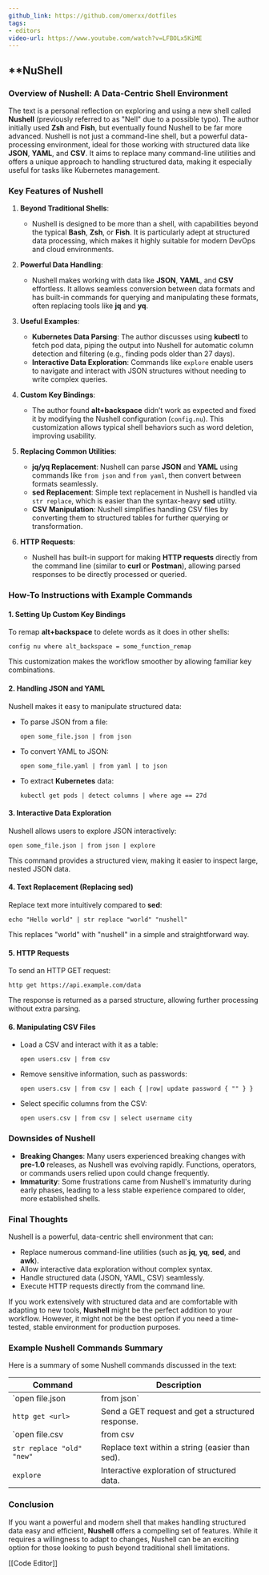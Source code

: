 ```yaml
---
github_link: https://github.com/omerxx/dotfiles
tags:
- editors
video-url: https://www.youtube.com/watch?v=LFBOLx5KiME
---
```

## **NuShell

### Overview of Nushell: A Data-Centric Shell Environment

The text is a personal reflection on exploring and using a new shell called **Nushell** (previously referred to as "Nell" due to a possible typo). The author initially used **Zsh** and **Fish**, but eventually found Nushell to be far more advanced. Nushell is not just a command-line shell, but a powerful data-processing environment, ideal for those working with structured data like **JSON**, **YAML**, and **CSV**. It aims to replace many command-line utilities and offers a unique approach to handling structured data, making it especially useful for tasks like Kubernetes management.

### Key Features of Nushell

1. **Beyond Traditional Shells**:
   - Nushell is designed to be more than a shell, with capabilities beyond the typical **Bash**, **Zsh**, or **Fish**. It is particularly adept at structured data processing, which makes it highly suitable for modern DevOps and cloud environments.

2. **Powerful Data Handling**:
   - Nushell makes working with data like **JSON**, **YAML**, and **CSV** effortless. It allows seamless conversion between data formats and has built-in commands for querying and manipulating these formats, often replacing tools like **jq** and **yq**.

3. **Useful Examples**:
   - **Kubernetes Data Parsing**: The author discusses using **kubectl** to fetch pod data, piping the output into Nushell for automatic column detection and filtering (e.g., finding pods older than 27 days).
   - **Interactive Data Exploration**: Commands like `explore` enable users to navigate and interact with JSON structures without needing to write complex queries.

4. **Custom Key Bindings**:
   - The author found **alt+backspace** didn’t work as expected and fixed it by modifying the Nushell configuration (`config.nu`). This customization allows typical shell behaviors such as word deletion, improving usability.

5. **Replacing Common Utilities**:
   - **jq/yq Replacement**: Nushell can parse **JSON** and **YAML** using commands like `from json` and `from yaml`, then convert between formats seamlessly.
   - **sed Replacement**: Simple text replacement in Nushell is handled via `str replace`, which is easier than the syntax-heavy **sed** utility.
   - **CSV Manipulation**: Nushell simplifies handling CSV files by converting them to structured tables for further querying or transformation.

6. **HTTP Requests**:
   - Nushell has built-in support for making **HTTP requests** directly from the command line (similar to **curl** or **Postman**), allowing parsed responses to be directly processed or queried.

### How-To Instructions with Example Commands

#### 1. Setting Up Custom Key Bindings

To remap **alt+backspace** to delete words as it does in other shells:

```shell
config nu where alt_backspace = some_function_remap
```

This customization makes the workflow smoother by allowing familiar key combinations.

#### 2. Handling JSON and YAML

Nushell makes it easy to manipulate structured data:

- To parse JSON from a file:
  ```shell
  open some_file.json | from json
  ```
- To convert YAML to JSON:
  ```shell
  open some_file.yaml | from yaml | to json
  ```
- To extract **Kubernetes** data:
  ```shell
  kubectl get pods | detect columns | where age == 27d
  ```

#### 3. Interactive Data Exploration

Nushell allows users to explore JSON interactively:

```shell
open some_file.json | from json | explore
```

This command provides a structured view, making it easier to inspect large, nested JSON data.

#### 4. Text Replacement (Replacing **sed**)

Replace text more intuitively compared to **sed**:

```shell
echo "Hello world" | str replace "world" "nushell"
```

This replaces "world" with "nushell" in a simple and straightforward way.

#### 5. HTTP Requests

To send an HTTP GET request:

```shell
http get https://api.example.com/data
```

The response is returned as a parsed structure, allowing further processing without extra parsing.

#### 6. Manipulating CSV Files

- Load a CSV and interact with it as a table:
  ```shell
  open users.csv | from csv
  ```
- Remove sensitive information, such as passwords:
  ```shell
  open users.csv | from csv | each { |row| update password { "" } }
  ```
- Select specific columns from the CSV:
  ```shell
  open users.csv | from csv | select username city
  ```

### Downsides of Nushell

- **Breaking Changes**: Many users experienced breaking changes with **pre-1.0** releases, as Nushell was evolving rapidly. Functions, operators, or commands users relied upon could change frequently.
- **Immaturity**: Some frustrations came from Nushell's immaturity during early phases, leading to a less stable experience compared to older, more established shells.

### Final Thoughts

Nushell is a powerful, data-centric shell environment that can:

- Replace numerous command-line utilities (such as **jq**, **yq**, **sed**, and **awk**).
- Allow interactive data exploration without complex syntax.
- Handle structured data (JSON, YAML, CSV) seamlessly.
- Execute HTTP requests directly from the command line.

If you work extensively with structured data and are comfortable with adapting to new tools, **Nushell** might be the perfect addition to your workflow. However, it might not be the best option if you need a time-tested, stable environment for production purposes.

### Example Nushell Commands Summary

Here is a summary of some Nushell commands discussed in the text:

| Command                                 | Description                                        |
|-----------------------------------------|----------------------------------------------------|
| `open file.json | from json`            | Read JSON from a file and parse it.                |
| `http get <url>`                        | Send a GET request and get a structured response.  |
| `open file.csv | from csv | select col` | Select specific columns from a CSV file.           |
| `str replace "old" "new"`               | Replace text within a string (easier than sed).    |
| `explore`                               | Interactive exploration of structured data.        |

### Conclusion

If you want a powerful and modern shell that makes handling structured data easy and efficient, **Nushell** offers a compelling set of features. While it requires a willingness to adapt to changes, Nushell can be an exciting option for those looking to push beyond traditional shell limitations.

[[Code Editor]]